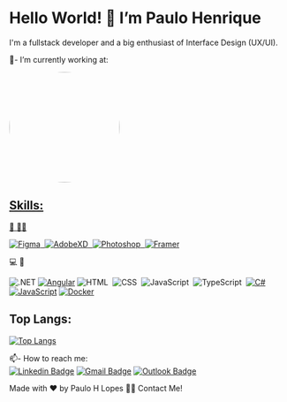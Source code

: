 # Hello World! 👋 I’m Paulo Henrique


I'm a fullstack developer and a big enthusiast of Interface Design (UX/UI).

💼- I’m currently working at:

<a href="https://www.zipsoftware.com.br">
 <img style="border-radius: 50%;" src="https://static.wixstatic.com/media/5dd42f_a8bdbd1c770b402da7712a266b74ba44~mv2.png/v1/fill/w_350,h_153,al_c,q_85,usm_0.66_1.00_0.01/logo-2021-nova-sombra.webp" width="200px;" alt=""/>
 <br />


## Skills:

🎨 ✍🏼 

![Figma](https://img.shields.io/badge/-Figma-2C2C2C?style=flat&logoColor=figma&logo=figma)&nbsp;
![AdobeXD](https://img.shields.io/badge/-Adobe_XD-2D001F?style=flat&logoColor=adobe-xd&logo=adobe-xd)&nbsp;
![Photoshop](https://img.shields.io/badge/-Photoshop-2C2C46?style=flat&logoColor=adobe-photoshop&logo=adobe-photoshop)&nbsp;
[![Framer](https://img.shields.io/badge/Framer-05F?logo=framer&logoColor=fff)](#)

💻 📱 

![.NET](https://img.shields.io/badge/.NET-512BD4?logo=dotnet&logoColor=fff)
[![Angular](https://img.shields.io/badge/Angular-%23DD0031.svg?logo=angular&logoColor=white)](#)
![HTML](https://img.shields.io/badge/-HTML-E44D25?style=flat&logoColor=fff&logo=html5)&nbsp;
![CSS](https://img.shields.io/badge/-CSS-254DE6?style=flat&logoColor=fff&logo=css3)&nbsp;
![JavaScript](https://img.shields.io/badge/-JavaScript-FEAE32?style=flat&logoColor=fff&logo=javascript)&nbsp;
![TypeScript](https://img.shields.io/badge/-TypeScript-007ACC?style=flat&logoColor=fff&logo=typescript)&nbsp;
[![C#](https://custom-icon-badges.demolab.com/badge/C%23-%23239120.svg?logo=cshrp&logoColor=white)](#)
[![JavaScript](https://img.shields.io/badge/JavaScript-F7DF1E?logo=javascript&logoColor=000)](#)
[![Docker](https://img.shields.io/badge/Docker-2496ED?logo=docker&logoColor=fff)](#)

## Top Langs:

[![Top Langs](https://github-readme-stats.vercel.app/api/top-langs/?username=pauloholiver&layout=compact)](https://github.com/pauloholiver/github-readme-stats)


📫- How to reach me:
<br/>
[![Linkedin Badge](https://img.shields.io/badge/-LinkedIn-blue?style=flat-square&logo=Linkedin&logoColor=white&link=https://www.linkedin.com/in/paulo-henrique-lopes-559587103/)](https://www.linkedin.com/in/paulo-henrique-phl/) 
[![Gmail Badge](https://img.shields.io/badge/-Gmail-c14438?style=flat-square&logo=Gmail&logoColor=white&link=mailto:pauloholiveir4@gmail.com)](mailto:pauloholiveir4)
[![Outlook Badge](https://img.shields.io/badge/-Hotmail-1B98E0?style=flat-square&logo=Hotmail&logoColor=white&link=mailto:pauloholiver@hotmail.com)](mailto:pauloholiver)

Made with ❤️ by Paulo H Lopes 👋🏽 Contact Me!
